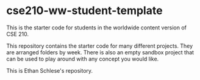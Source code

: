 # cse210-ww-student-template
This is the starter code for students in the worldwide content version of CSE 210.

This repository contains the starter code for many different projects. They are arranged folders by week. There is also an empty sandbox project that can be used to play around with any concept you would like.

This is Ethan Schlese's repository.